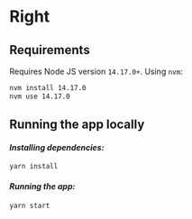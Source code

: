 # Right

## Requirements

Requires Node JS version `14.17.0+`. Using `nvm`:

```sh
nvm install 14.17.0
nvm use 14.17.0
```

## Running the app locally

#### _Installing dependencies:_

```
yarn install
```

#### _Running the app:_

```
yarn start
```
